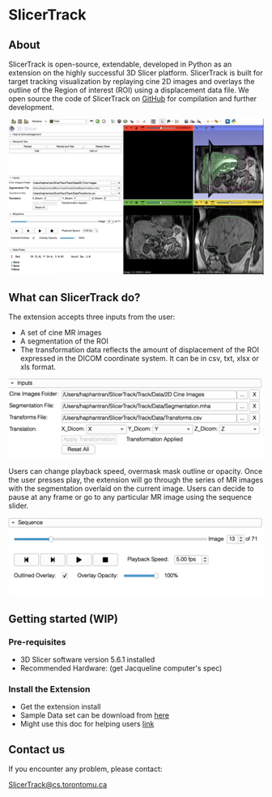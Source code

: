# SlicerTrack

## About

SlicerTrack is open-source, extendable, developed in Python as an extension on the highly successful 3D Slicer platform. SlicerTrack is built for target tracking visualization by replaying cine 2D images and overlays the outline of the Region of interest (ROI) using a displacement data file. We open source the code of SlicerTrack on [GitHub](https://github.com/laboratory-for-translational-medicine/SlicerTrack) for compilation and further development.

![SlicerTrack Screenshot 1](resources/screenshots/ST1.png)

## What can SlicerTrack do?

The extension accepts three inputs from the user:

- A set of cine MR images
- A segmentation of the ROI
- The transformation data reflects the amount of displacement of the ROI expressed in the DICOM coordinate system. It can be in csv, txt, xlsx or xls format.

![Slicer Track Inputs](resources/screenshots/ST_inputs.png)

Users can change playback speed, overmask mask outline or opacity. Once the user presses play, the extension will go through the series of MR images with the segmentation overlaid on the current image. Users can decide to pause at any frame or go to any particular MR image using the sequence slider.

![SlicerTrack Media Control](resources/screenshots/ST_mediaControl.png)

## Getting started (WIP)

### Pre-requisites

- 3D Slicer software version 5.6.1 installed
- Recommended Hardware: (get Jacqueline computer's spec)

### Install the Extension

- Get the extension install
- Sample Data set can be download from [here](https://drive.google.com/drive/folders/1qJj53YfGM4Q7atsI-XZyySvR-F98ENXA?usp=sharing)
- Might use this doc for helping users [link](https://docs.google.com/document/d/1u4LpEE9t-0blBPqisjiCp-MqHs5etJD8cEsEMPEoC9U/edit)
## Contact us

If you encounter any problem, please contact:

[SlicerTrack@cs.torontomu.ca](mailto:SlicerTrack@cs.torontomu.ca)
